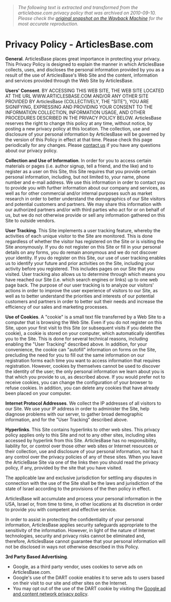 > *The following text is extracted and transformed from the articlebase.com privacy policy that was archived on 2010-09-10. Please check the [original snapshot on the Wayback Machine](https://web.archive.org/web/20100910105452id_/http%3A//www.articlesbase.com/privacy-policy) for the most accurate reproduction.*

# Privacy Policy - ArticlesBase.com

**General**. ArticlesBase places great importance in protecting your privacy. This Privacy Policy is designed to explain the manner in which ArticlesBase collects, uses, and discloses the personal information provided by you as a result of the use of ArticlesBase's Web Site and the content, information and services provided through the Web Site by ArticlesBase.

**Users' Consent**. BY ACCESSING THIS WEB SITE, THE WEB SITE LOCATED AT THE URL WWW.ARTICLESBASE.COM AND/OR ANY OTHER SITE PROVIDED BY ArticlesBase (COLLECTIVELY, THE "SITE"), YOU ARE SIGNIFYING, EXPRESSING AND PROVIDING YOUR CONSENT TO THE INFORMATION COLLECTION, INFORMATION USAGE, AND OTHER PROCEDURES DESCRIBED IN THE PRIVACY POLICY BELOW. ArticlesBase reserves the right to change this policy at any time, without notice, by posting a new privacy policy at this location. The collection, use and disclosure of your personal information by ArticlesBase will be governed by the version of this Policy in effect at that time. Please check this page periodically for any changes. Please [contact us](https://web.archive.org/contact-us) if you have any questions about our privacy policy.

**Collection and Use of Information**. In order for you to access certain materials or pages (i.e. author signup, tell a friend, and the like) and to register as a user on this Site, this Site requires that you provide certain personal information, including, but not limited to, your name, phone number and e-mail address. We use this information in order to contact you to provide you with further information about our company and services, as well as for other commercial and/or internal purposes such as market research in order to better understand the demographics of our Site visitors and potential customers and partners. We may share this information with our authorized partners and/or with third parties who act for or on behalf of us, but we do not otherwise provide or sell any information gathered on this Site to outside vendors.

**User Tracking**. This Site implements a user tracking feature, whereby the activities of each unique visitor to the Site are monitored. This is done regardless of whether the visitor has registered on the Site or is visiting the Site anonymously. If you do not register on this Site or fill in your personal details on any forms, you do remain anonymous and we do not discover your identity. If you do register on this Site, our use of user tracking enables us to identify your future and prior activities on the Site, including your activity before you registered. This includes pages on our Site that you visited. User tracking also allows us to determine through which means you have reached our Site (i.e. which search engines or links) up to one web page back. The purpose of our user tracking is to analyze our visitors' actions in order to improve the user experience of visitors to our Site, as well as to better understand the priorities and interests of our potential customers and partners in order to better suit their needs and increase the efficiency of our sales and marketing processes.

**Use of Cookies**. A "cookie" is a small text file transferred by a Web Site to a computer that is browsing the Web Site. Even if you do not register on this Site, upon your first visit to this Site (or subsequent visits if you delete the cookie), a cookie is stored on your computer, which automatically identifies you to the Site. This is done for several technical reasons, including enabling the "User Tracking" described above. In addition, for your convenience, the cookie can "autofill" information on forms on the Site, precluding the need for you to fill out the same information on our registration forms each time you want to access information that requires registration. However, cookies by themselves cannot be used to discover the identity of the user; the only personal information we learn about you is that which you provide to us, as described above. If you would prefer not to receive cookies, you can change the configuration of your browser to refuse cookies. In addition, you can delete any cookies that have already been placed on your computer.

**Internet Protocol Addresses**. We collect the IP addresses of all visitors to our Site. We use your IP address in order to administer the Site, help diagnose problems with our server, to gather broad demographic information, and for the "User Tracking" described above.

**Hyperlinks**. This Site contains hyperlinks to other web sites. This privacy policy applies only to this Site and not to any other sites, including sites accessed by hyperlink from this Site. ArticlesBase has no responsibility, liability for, or control over those other web sites or Internet resources or their collection, use and disclosure of your personal information, nor has it any control over the privacy policies of any of these sites. When you leave the ArticleBase Site via one of the links then you should read the privacy policy, if any, provided by the site that you have visited.

The applicable law and exclusive jurisdiction for settling any disputes in connection with the use of the Site shall be the laws and jurisdiction of the state of Israel according to the provisions of the then policy in effect.

ArticlesBase will accumulate and process your personal information in the USA, Israel or, from time to time, in other locations at its discretion in order to provide you with competent and effective service. 

In order to assist in protecting the confidentiality of your personal information, ArticlesBase applies security safeguards appropriate to the sensitivity of the information. However, in light of the nature of Internet technologies, security and privacy risks cannot be eliminated and, therefore, ArticlesBase cannot guarantee that your personal information will not be disclosed in ways not otherwise described in this Policy.

**3rd Party Based Advertising**.  


  * Google, as a third party vendor, uses cookies to serve ads on ArticlesBase.com.
  * Google's use of the DART cookie enables it to serve ads to users based on their visit to our site and other sites on the Internet.
  * You may opt out of the use of the DART cookie by visiting the [Google ad and content network privacy policy](http://www.google.com/privacy_ads.html).   



